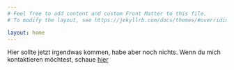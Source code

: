 ```yaml
---
# Feel free to add content and custom Front Matter to this file.
# To modify the layout, see https://jekyllrb.com/docs/themes/#overriding-theme-defaults

layout: home
---
```


Hier sollte jetzt irgendwas kommen, habe aber noch nichts. Wenn du mich kontaktieren möchtest, schaue [hier](/contact) 
